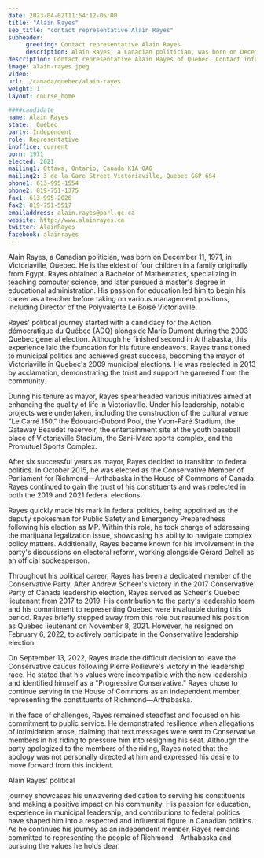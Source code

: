 ```yaml
---
date: 2023-04-02T11:54:12-05:00
title: "Alain Rayes"
seo_title: "contact representative Alain Rayes"
subheader:
     greeting: Contact representative Alain Rayes
     description: Alain Rayes, a Canadian politician, was born on December 11, 1971, in Victoriaville, Quebec.
description: Contact representative Alain Rayes of Quebec. Contact information for Alain Rayes includes email address, phone number, and mailing address.
image: alain-rayes.jpeg
video:
url:  /canada/quebec/alain-rayes
weight: 1
layout: course_home

####candidate
name: Alain Rayes
state:	Quebec
party: Independent
role: Representative
inoffice: current
born: 1971
elected: 2021
mailing1: Ottawa, Ontario, Canada K1A 0A6
mailing2: 3 de la Gare Street Victoriaville, Quebec G6P 6S4
phone1: 613-995-1554
phone2: 819-751-1375
fax1: 613-995-2026
fax2: 819-751-5517
emailaddress: alain.rayes@parl.gc.ca
website: http://www.alainrayes.ca
twitter: AlainRayes
facebook: alainrayes
---
```


Alain Rayes, a Canadian politician, was born on December 11, 1971, in Victoriaville, Quebec. He is the eldest of four children in a family originally from Egypt. Rayes obtained a Bachelor of Mathematics, specializing in teaching computer science, and later pursued a master's degree in educational administration. His passion for education led him to begin his career as a teacher before taking on various management positions, including Director of the Polyvalente Le Boisé Victoriaville.

Rayes' political journey started with a candidacy for the Action démocratique du Québec (ADQ) alongside Mario Dumont during the 2003 Quebec general election. Although he finished second in Arthabaska, this experience laid the foundation for his future endeavors. Rayes transitioned to municipal politics and achieved great success, becoming the mayor of Victoriaville in Quebec's 2009 municipal elections. He was reelected in 2013 by acclamation, demonstrating the trust and support he garnered from the community.

During his tenure as mayor, Rayes spearheaded various initiatives aimed at enhancing the quality of life in Victoriaville. Under his leadership, notable projects were undertaken, including the construction of the cultural venue "Le Carré 150," the Édouard-Dubord Pool, the Yvon-Paré Stadium, the Gateway Beaudet reservoir, the entertainment site at the youth baseball place of Victoriaville Stadium, the Sani-Marc sports complex, and the Promutuel Sports Complex.

After six successful years as mayor, Rayes decided to transition to federal politics. In October 2015, he was elected as the Conservative Member of Parliament for Richmond—Arthabaska in the House of Commons of Canada. Rayes continued to gain the trust of his constituents and was reelected in both the 2019 and 2021 federal elections.

Rayes quickly made his mark in federal politics, being appointed as the deputy spokesman for Public Safety and Emergency Preparedness following his election as MP. Within this role, he took charge of addressing the marijuana legalization issue, showcasing his ability to navigate complex policy matters. Additionally, Rayes became known for his involvement in the party's discussions on electoral reform, working alongside Gérard Deltell as an official spokesperson.

Throughout his political career, Rayes has been a dedicated member of the Conservative Party. After Andrew Scheer's victory in the 2017 Conservative Party of Canada leadership election, Rayes served as Scheer's Quebec lieutenant from 2017 to 2019. His contribution to the party's leadership team and his commitment to representing Quebec were invaluable during this period. Rayes briefly stepped away from this role but resumed his position as Quebec lieutenant on November 8, 2021. However, he resigned on February 6, 2022, to actively participate in the Conservative leadership election.

On September 13, 2022, Rayes made the difficult decision to leave the Conservative caucus following Pierre Poilievre's victory in the leadership race. He stated that his values were incompatible with the new leadership and identified himself as a "Progressive Conservative." Rayes chose to continue serving in the House of Commons as an independent member, representing the constituents of Richmond—Arthabaska.

In the face of challenges, Rayes remained steadfast and focused on his commitment to public service. He demonstrated resilience when allegations of intimidation arose, claiming that text messages were sent to Conservative members in his riding to pressure him into resigning his seat. Although the party apologized to the members of the riding, Rayes noted that the apology was not personally directed at him and expressed his desire to move forward from this incident.

Alain Rayes' political

 journey showcases his unwavering dedication to serving his constituents and making a positive impact on his community. His passion for education, experience in municipal leadership, and contributions to federal politics have shaped him into a respected and influential figure in Canadian politics. As he continues his journey as an independent member, Rayes remains committed to representing the people of Richmond—Arthabaska and pursuing the values he holds dear.
